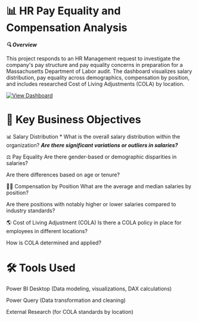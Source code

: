 # 📊 HR Pay Equality and Compensation Analysis

***🔍 Overview***

This project responds to an HR Management request to investigate the company's pay structure and pay equality concerns in preparation for a Massachusetts Department of Labor audit.
The dashboard visualizes salary distribution, pay equality across demographics, compensation by position, and includes researched Cost of Living Adjustments (COLA) by location.

[![View Dashboard](https://img.shields.io/badge/View-Dashboard-blue?logo=powerbi)](https://app.powerbi.com/reportEmbed?reportId=ba841839-82cf-4c5d-a4ab-777b8b3013c5&autoAuth=true&ctid=c207a2ac-fbb3-47dd-8955-d284c02dad59)

# 📝 Key Business Objectives
📊 Salary Distribution
    * What is the overall salary distribution within the organization?
        ***Are there significant variations or outliers in salaries?***

⚖️ Pay Equality
Are there gender-based or demographic disparities in salaries?

Are there differences based on age or tenure?

🧑‍💼 Compensation by Position
What are the average and median salaries by position?

Are there positions with notably higher or lower salaries compared to industry standards?

🌎 Cost of Living Adjustment (COLA)
Is there a COLA policy in place for employees in different locations?

How is COLA determined and applied?

# 🛠️ Tools Used
Power BI Desktop (Data modeling, visualizations, DAX calculations)

Power Query (Data transformation and cleaning)

External Research (for COLA standards by location)
